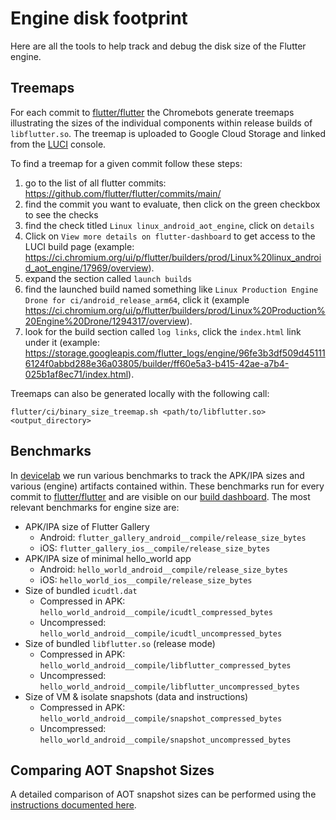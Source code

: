 # Engine disk footprint

Here are all the tools to help track and debug the disk size of the Flutter
engine.

## Treemaps

For each commit to [flutter/flutter](https://github.com/flutter/flutter) the
Chromebots generate treemaps illustrating the sizes of the individual components
within release builds of `libflutter.so`. The treemap is uploaded to Google
Cloud Storage and linked from the
[LUCI](https://ci.chromium.org/p/flutter/g/engine/console) console.

To find a treemap for a given commit follow these steps:

1) go to the list of all flutter commits:
   <https://github.com/flutter/flutter/commits/main/>
1) find the commit you want to evaluate, then click on the green checkbox to see
   the checks
1) find the check titled `Linux linux_android_aot_engine`, click on `details`
1) Click on `View more details on flutter-dashboard` to get access to the LUCI
   build page (example:
   <https://ci.chromium.org/ui/p/flutter/builders/prod/Linux%20linux_android_aot_engine/17969/overview>).
1) expand the section called `launch builds`
1) find the launched build named something like `Linux Production Engine Drone
   for ci/android_release_arm64`, click it (example
   <https://ci.chromium.org/ui/p/flutter/builders/prod/Linux%20Production%20Engine%20Drone/1294317/overview>).
1) look for the build section called `log links`, click the `index.html` link
   under it (example:
   <https://storage.googleapis.com/flutter_logs/engine/96fe3b3df509d451116124f0abbd288e36a03805/builder/ff60e5a3-b415-42ae-a7b4-025b1af8ec71/index.html>).

Treemaps can also be generated locally with the following call:

```shell
flutter/ci/binary_size_treemap.sh <path/to/libflutter.so> <output_directory>
```

## Benchmarks

In [devicelab](https://github.com/flutter/flutter/tree/main/dev/devicelab) we
run various benchmarks to track the APK/IPA sizes and various (engine) artifacts
contained within. These benchmarks run for every commit to
[flutter/flutter](https://github.com/flutter/flutter) and are visible on our
[build dashboard](https://flutter-dashboard.appspot.com/). The most relevant
benchmarks for engine size are:

* APK/IPA size of Flutter Gallery
  * Android: `flutter_gallery_android__compile/release_size_bytes`
  * iOS: `flutter_gallery_ios__compile/release_size_bytes`
* APK/IPA size of minimal hello_world app
  * Android: `hello_world_android__compile/release_size_bytes`
  * iOS: `hello_world_ios__compile/release_size_bytes`
* Size of bundled `icudtl.dat`
  * Compressed in APK: `hello_world_android__compile/icudtl_compressed_bytes`
  * Uncompressed: `hello_world_android__compile/icudtl_uncompressed_bytes`
* Size of bundled `libflutter.so` (release mode)
  * Compressed in APK: `hello_world_android__compile/libflutter_compressed_bytes`
  * Uncompressed: `hello_world_android__compile/libflutter_uncompressed_bytes`
* Size of VM & isolate snapshots (data and instructions)
  * Compressed in APK: `hello_world_android__compile/snapshot_compressed_bytes`
  * Uncompressed: `hello_world_android__compile/snapshot_uncompressed_bytes`

## Comparing AOT Snapshot Sizes

A detailed comparison of AOT snapshot sizes can be performed using the
[instructions documented here](./benchmarks/Comparing-AOT-Snapshot-Sizes.md).
